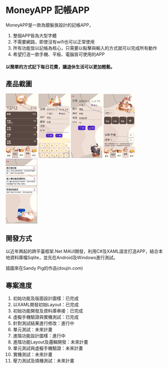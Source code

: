 # MoneyAPP 記帳APP
MoneyAPP是一款為銀髮族設計的記帳APP，
1. 整個APP皆為大型字體
2. 不需要網路，即使沒有wifi也可以正常使用
3. 所有功能皆以記帳為核心，只需要以點擊與輸入的方式就可以完成所有動作
4. 希望打造一款手機、平板、電腦皆可使用的APP
#### 以簡單的方式記下每日花費，讓退休生活可以更加輕鬆。

## 產品截圖

<img src="https://github.com/s750022s/MoneyAPP_AfterGitignore/blob/main/Demo/HomePage.png?raw=true" width="20%" height="20%"/> <img src="https://github.com/s750022s/MoneyAPP_AfterGitignore/blob/main/Demo/AddPage.png?raw=true" width="20%" height="20%"/> <img src="https://github.com/s750022s/MoneyAPP_AfterGitignore/blob/main/Demo/RevisePage.png?raw=true" width="20%" height="20%"/> <img src="https://github.com/s750022s/MoneyAPP_AfterGitignore/blob/main/Demo/Setting.png?raw=true" width="20%" height="20%"/> <img src="https://github.com/s750022s/MoneyAPP_AfterGitignore/blob/main/Demo/Settings.png?raw=true" width="20%" height="20%"/>

## 開發方式
以近年興起的跨平臺框架.Net MAUI開發，利用C#及XAML語言打造APP，結合本地資料庫檔Sqlite，並先在Android及Windows進行測試。

插圖來在Sandy Pig的作品(doujin.com)

## 專案進度
1. 初始功能及版面設計圖樣：已完成
2. 以XAML開發初始Layout：已完成
3. 初始功能開發及資料庫串接：已完成
4. 虛擬手機驗證與實機測試：已完成
6. 針對測試結果進行修改：進行中
7. 單元測試：未來計畫
8. 進階功能設計圖樣：進行中
9. 進階功能Layout及邏輯開發：未來計畫
10. 單元測試與虛擬手機驗證：未來計畫
11. 實機測試：未來計畫
12. 壓力測試及燒機測試：未來計畫
